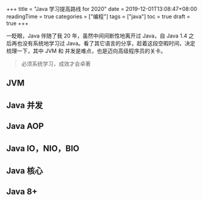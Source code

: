 +++
title = "Java 学习提高路线 for 2020"
date = 2019-12-01T13:08:47+08:00
readingTime = true
categories = ["编程"]
tags = ["java"]
toc = true
draft = true
+++

一眨眼，Java 伴随了我 20 年，虽然中间间断性地离开过 Java，自 Java 1.4 之后再也没有系统地学习过 Java。看了其它语言的分享，趁着这段空暇时间，决定梳理一下，其中 JVM 和 并发是难点，也是迈向高级程序员的关卡。

<!--more-->

> 必须系统学习，成效才会卓著

## JVM

## Java 并发

## Java AOP

## Java IO，NIO，BIO

## Java 核心

## Java 8+

